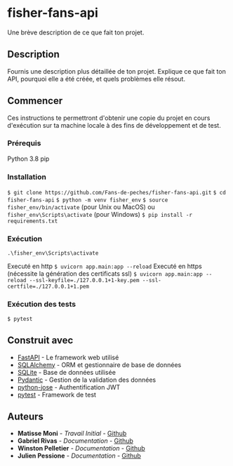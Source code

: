 # fisher-fans-api

Une brève description de ce que fait ton projet.

## Description

Fournis une description plus détaillée de ton projet. Explique ce que fait ton API, pourquoi elle a été créée, et quels problèmes elle résout.

## Commencer

Ces instructions te permettront d'obtenir une copie du projet en cours d'exécution sur ta machine locale à des fins de développement et de test.

### Prérequis

Python 3.8
pip

### Installation

`$ git clone https://github.com/Fans-de-peches/fisher-fans-api.git`
`$ cd fisher-fans-api`
`$ python -m venv fisher_env`
`$ source fisher_env/bin/activate` (pour Unix ou MacOS) ou `fisher_env\Scripts\activate` (pour Windows)
`$ pip install -r requirements.txt`

### Exécution
`.\fisher_env\Scripts\activate`

Executé en http
`$ uvicorn app.main:app --reload`
Executé en https (nécessite la génération des certificats ssl)
`$ uvicorn app.main:app --reload --ssl-keyfile=./127.0.0.1+1-key.pem --ssl-certfile=./127.0.0.1+1.pem`

### Exécution des tests

`$ pytest`

## Construit avec

* [FastAPI](https://fastapi.tiangolo.com/) - Le framework web utilisé
* [SQLAlchemy](https://www.sqlalchemy.org/) - ORM et gestionnaire de base de données
* [SQLite](https://www.sqlite.org/index.html) - Base de données utilisée
* [Pydantic](https://pydantic-docs.helpmanual.io/) - Gestion de la validation des données
* [python-jose](https://python-jose.readthedocs.io/en/latest/) - Authentification JWT
* [pytest](https://docs.pytest.org/en/stable/) - Framework de test

## Auteurs

* **Matisse Moni** - *Travail Initial* - [Github](https://github.com/MatisseMoni)
* **Gabriel Rivas** - *Documentation* - [Github](https://github.com/RivasGabriel)
* **Winston Pelletier** - *Documentation* - [Github](https://github.com/Ninwost)
* **Julien Pessione** - *Documentation* - [Github](https://github.com/PessioneJulien)